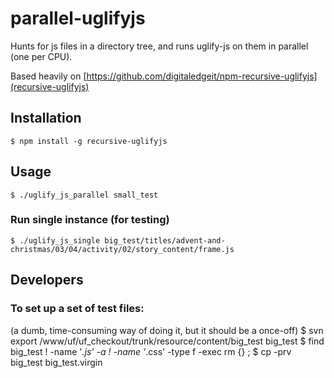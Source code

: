 
# parallel-uglifyjs
Hunts for js files in a directory tree, and runs uglify-js on them in parallel
(one per CPU).

Based heavily on [https://github.com/digitaledgeit/npm-recursive-uglifyjs](recursive-uglifyjs)

## Installation

    $ npm install -g recursive-uglifyjs

## Usage
    $ ./uglify_js_parallel small_test

### Run single instance (for testing)
    $ ./uglify_js_single big_test/titles/advent-and-christmas/03/04/activity/02/story_content/frame.js

## Developers
### To set up a set of test files:
(a dumb, time-consuming way of doing it, but it should be a once-off)
    $ svn export /www/uf/uf_checkout/trunk/resource/content/big_test big_test
    $ find big_test \! -name '*.js' -a \! -name '*.css' -type f -exec rm {} \;
    $ cp -prv big_test big_test.virgin


